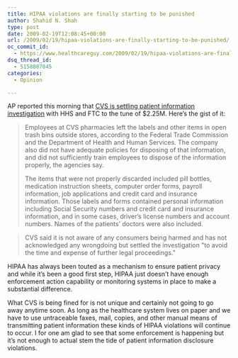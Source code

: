 ```yaml
---
title: HIPAA violations are finally starting to be punished
author: Shahid N. Shah
type: post
date: 2009-02-19T12:08:45+00:00
url: /2009/02/19/hipaa-violations-are-finally-starting-to-be-punished/
oc_commit_id:
  - https://www.healthcareguy.com/2009/02/19/hipaa-violations-are-finally-starting-to-be-punished/1478770442
dsq_thread_id:
  - 5158807845
categories:
  - Opinion

---
```

AP reported this morning that <a href="http://www.google.com/hostednews/ap/article/ALeqM5jL4xG_mpcMfKRKpNraxTKBXESZiAD96E8CDO2" target="_blank">CVS is settling patient information investigation</a> with HHS and FTC to the tune of $2.25M. Here’s the gist of it:

> Employees at CVS pharmacies left the labels and other items in open trash bins outside stores, according to the Federal Trade Commission and the Department of Health and Human Services. The company also did not have adequate policies for disposing of that information, and did not sufficiently train employees to dispose of the information properly, the agencies say.
> 
> The items that were not properly discarded included pill bottles, medication instruction sheets, computer order forms, payroll information, job applications and credit card and insurance information. Those labels and forms contained personal information including Social Security numbers and credit card and insurance information, and in some cases, driver&#8217;s license numbers and account numbers. Names of the patients&#8217; doctors were also included.

> CVS said it is not aware of any consumers being harmed and has not acknowledged any wrongdoing but settled the investigation "to avoid the time and expense of further legal proceedings."

HIPAA has always been touted as a mechanism to ensure patient privacy and while it’s been a good first step, HIPAA just doesn’t have enough enforcement action capability or monitoring systems in place to make a substantial difference.

What CVS is being fined for is not unique and certainly not going to go away anytime soon. As long as the healthcare system lives on paper and we have to use untraceable faxes, mail, copies, and other manual means of transmitting patient information these kinds of HIPAA violations will continue to occur. I for one am glad to see that some enforcement is happening but it’s not enough to actual stem the tide of patient information disclosure violations.